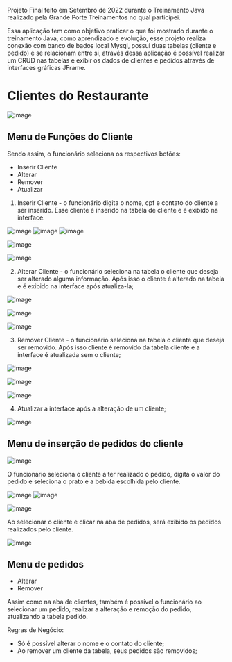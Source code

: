 Projeto Final feito em Setembro de 2022 durante o Treinamento Java realizado pela Grande Porte Treinamentos no qual participei.

Essa aplicação tem como objetivo praticar o que foi mostrado durante o treinamento Java, como aprendizado e evolução, esse projeto realiza conexão 
com banco de bados local Mysql, possui duas tabelas (cliente e pedido) e se relacionam entre si, através dessa aplicação é possível 
realizar um CRUD nas tabelas e exibir os dados de clientes e pedidos através de interfaces gráficas JFrame.

# Clientes do Restaurante

![image](https://user-images.githubusercontent.com/68198636/194935379-4302ab13-78ed-4c10-80aa-87ff44c825c9.png)

 
## Menu de Funções do Cliente

Sendo assim, o funcionário  seleciona os respectivos botões: 

  * Inserir Cliente
  * Alterar
  * Remover
  * Atualizar
  
   1. Inserir Cliente - o funcionário digita o nome, cpf e contato do cliente a ser inserido. Esse cliente é inserido na tabela de cliente e é exibido na interface.  
   
   ![image](https://user-images.githubusercontent.com/68198636/194936716-32aac772-d3ae-421e-bd8e-0748c64d15a1.png) 
   ![image](https://user-images.githubusercontent.com/68198636/194936760-88572c8b-c945-4921-b205-610e74e35f50.png)
   ![image](https://user-images.githubusercontent.com/68198636/194936899-81135b0d-05b6-48bb-960b-d5788610e41a.png)
    
   ![image](https://user-images.githubusercontent.com/68198636/194936976-236424b8-cc55-4771-b11e-9d754e50a1ef.png)
   
   ![image](https://user-images.githubusercontent.com/68198636/194937025-adc3ca1e-59c7-49ad-acf0-b62bfaf03750.png)

   2. Alterar Cliente - o funcionário seleciona na tabela o cliente que deseja ser alterado alguma informação. 
      Após isso o cliente é alterado na tabela e é exibido na interface após atualiza-la;
   
   ![image](https://user-images.githubusercontent.com/68198636/194937226-7283aaf3-2f31-4fe0-9284-72aecac1935a.png)
   
   ![image](https://user-images.githubusercontent.com/68198636/194937607-f68e7ceb-e541-4400-91aa-bb5148a8afc1.png)

   ![image](https://user-images.githubusercontent.com/68198636/194937685-16cbd96e-2848-40f8-94b8-f9364fc716de.png)
   
   3. Remover Cliente -  o funcionário seleciona na tabela o cliente que deseja ser removido. 
      Após isso cliente é removido da tabela cliente e a interface é atualizada sem o cliente;
   
   ![image](https://user-images.githubusercontent.com/68198636/194938099-bb43b58c-f098-4986-84cd-7c0656b2af0c.png)
   
   ![image](https://user-images.githubusercontent.com/68198636/194938161-2f5807a4-a856-4c0e-a32a-97551480b65f.png)
   
   ![image](https://user-images.githubusercontent.com/68198636/194938201-0b645c85-c977-45f0-8ae5-32217acbc1a1.png)

   4. Atualizar a interface após a alteração de um cliente;
   
   ![image](https://user-images.githubusercontent.com/68198636/194938321-2ac93c56-c694-4a90-b4bf-ac981a1bae0d.png)

  ## Menu de inserção de pedidos do cliente
  
  ![image](https://user-images.githubusercontent.com/68198636/194939246-d657cfb0-1c1b-4216-93f1-da4d1d3b62a6.png)
  
  O funcionário seleciona o cliente a ter realizado o pedido, digita o valor do pedido e seleciona o prato e a bebida escolhida pelo cliente.
  
  ![image](https://user-images.githubusercontent.com/68198636/194938974-aa1a1795-b64a-4562-b1cb-d060c88b8815.png)
  ![image](https://user-images.githubusercontent.com/68198636/194939002-bf7004d7-e046-4487-982e-8cf40a784b09.png)
  
  ![image](https://user-images.githubusercontent.com/68198636/194939280-3558cdbe-285b-417d-b3d3-7ecf8aabc373.png)
  
  Ao selecionar o cliente e clicar na aba de pedidos, será exibido os pedidos realizados pelo cliente.
  
  ![image](https://user-images.githubusercontent.com/68198636/194939405-bcfbd1f6-ea49-4210-b4ab-f9d1ae54e70c.png)

  ## Menu de pedidos
  
  * Alterar
  * Remover
  
  Assim como na aba de clientes, também é possível o funcionário ao selecionar um pedido, realizar a alteração e remoção do pedido, atualizando a tabela pedido.
  
  Regras de Negócio:
  
  * Só é possível alterar o nome e o contato do cliente;
  * Ao remover um cliente da tabela, seus pedidos são removidos;
